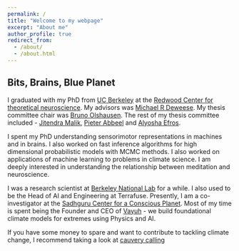 ```yaml
---
permalink: /
title: "Welcome to my webpage"
excerpt: "About me"
author_profile: true
redirect_from: 
  - /about/
  - /about.html
---
```





## Bits, Brains, Blue Planet

I graduated with my PhD from [UC Berkeley](berkeley.edu) at the [Redwood Center for theoretical neuroscience](redwood.berkeley.edu). My advisors was [Michael R Deweese](https://redwood.berkeley.edu/people/mike-deweese/). My thesis committee chair was [Bruno Olshausen](https://redwood.berkeley.edu/people/bruno-olshausen/). The rest of my thesis committee included - [Jitendra Malik](https://people.eecs.berkeley.edu/~malik/), [Pieter Abbeel](https://people.eecs.berkeley.edu/~pabbeel/) and [Alyosha Efros](https://people.eecs.berkeley.edu/~efros/).

I spent my PhD  understanding sensorimotor representations in machines and in brains. I also worked on fast inference algorithms for high dimensional probabilistic models with MCMC methods. I also worked on applications of machine learning to problems in climate science. I am deeply interested in understanding the relationship between meditation and neuroscience.

I was a research scientist at [Berkeley National Lab](www.lbl.gov) for a while. I also used to be the Head of AI and Engineering at Terrafuse. Presently, I am a co-investigator at the [Sadhguru Center for a Conscious Planet](https://www.bidmc.org/research/research-by-department/anesthesia-critical-care-and-pain-medicine/research-centers/sadhguru-center). Most of my time is spent being the Founder and CEO of [Vayuh](https://vayuh.ai) - we build foundational climate models for extremes using Physics and AI.

If you have some money to spare and want to contribute to tackling climate change, I recommend taking a look at [cauvery calling](https://www.ishaoutreach.org/en/cauvery-calling/campaigns/cauvery-calling-action-now-mayur-mudigonda)
